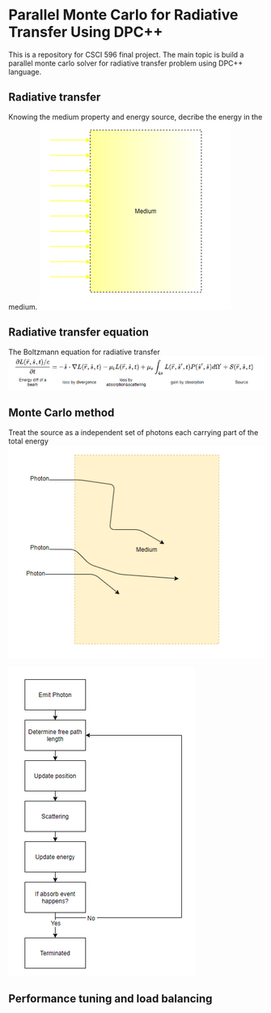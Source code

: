 # Parallel Monte Carlo for Radiative Transfer Using DPC++ 
This is a repository for CSCI 596 final project. The main topic is build a parallel monte carlo solver for radiative transfer problem using DPC++ language.

## Radiative transfer
Knowing the medium property and energy source, decribe the energy in the medium.
![image](https://github.com/yzhu0447/cs596_project/blob/main/IMG/1.png)
## Radiative transfer equation
The Boltzmann equation for radiative transfer
![image](https://github.com/yzhu0447/cs596_project/blob/main/IMG/5.png)
## Monte Carlo method
Treat the source as a independent set of photons each carrying part of the total energy 
![image](https://github.com/yzhu0447/cs596_project/blob/main/IMG/3.png)

![image](https://github.com/yzhu0447/cs596_project/blob/main/IMG/2.png)
## Performance tuning and load balancing
